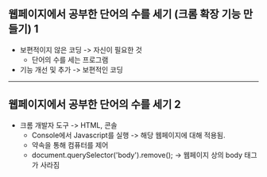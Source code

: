 ## 웹페이지에서 공부한 단어의 수를 세기 (크롬 확장 기능 만들기) 1

- 보편적이지 않은 코딩 -> 자신이 필요한 것   
  - 단어의 수를 세는 프로그램   
- 기능 개선 및 추가 -> 보편적인 코딩   
---
## 웹페이지에서 공부한 단어의 수를 세기 2   
- 크롬 개발자 도구 -> HTML, 콘솔   
  - Console에서 Javascript를 실행 -> 해당 웹페이지에 대해 적용됨.   
  - 약속을 통해 컴퓨터를 제어
  - document.querySelector('body').remove(); -> 웹페이지 상의 body 태그가 사라짐   
